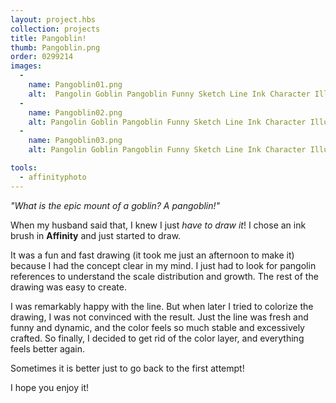 ```yaml
---
layout: project.hbs
collection: projects
title: Pangoblin!
thumb: Pangoblin.png
order: 0299214
images:
  -
    name: Pangoblin01.png
    alt:  Pangolin Goblin Pangoblin Funny Sketch Line Ink Character Illustration
  -
    name: Pangoblin02.png
    alt: Pangolin Goblin Pangoblin Funny Sketch Line Ink Character Illustration Detail
  -
    name: Pangoblin03.png
    alt: Pangolin Goblin Pangoblin Funny Sketch Line Ink Character Illustration Detail

tools:
  - affinityphoto
---
```

_"What is the epic mount of a goblin? A pangoblin!"_

When my husband said that, I knew I just _have to draw it_! I chose an ink brush in **Affinity** and just started to draw.

It was a fun and fast drawing (it took me just an afternoon to make it) because I had the concept clear in my mind. I just had to look for pangolin references to understand the scale distribution and growth. The rest of the drawing was easy to create.

I was remarkably happy with the line. But when later I tried to colorize the drawing, I was not convinced with the result. Just the line was fresh and funny and dynamic, and the color feels so much stable and excessively crafted. So finally, I decided to get rid of the color layer, and everything feels better again.

Sometimes it is better just to go back to the first attempt!

I hope you enjoy it!
